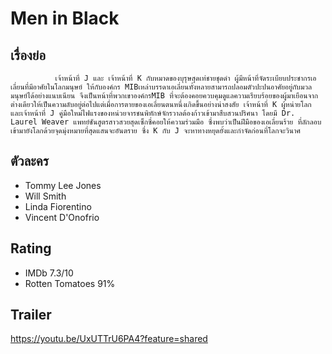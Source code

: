 # Men in Black

## เรื่องย่อ
              เจ้าหน้าที่ J และ เจ้าหน้าที่ K กับหมาดของบุรุษสุดเท่ชายชุดดำ ผู้มีหน้าที่จัดระเบียบประชากรเอเลี่ยนที่มีอาศัยในโลกมนุษย์ ให้กับองค์กร MIBเหล่าบรรดาเอเลี่ยนทั้งหลายสามารถปลอมตัวปะปนอาศัยอยู่กับมวลมนุษย์ได้อย่างแนบเนียน จึงเป็นหน้าที่พวกเขาองค์กรMIB ที่จะต้องคอยควบคุมดูแลความเรียบร้อยของผู้มาเยือนจากต่างเดียวให้เป็นความลับอยู่ต่อไปแต่เมื่อการตายของเอเลี่ยนตนหนึ่งเกิดขึ้นอย่างน่าสงสัย เจ้าหน้าที่ K ผู้หน่ายโลก และเจ้าหน้าที่ J คู่มือใหม่ไฟแรงของหน่วยจารชนพิทักษ์จักรวาลต้องก้าวเข้ามาสืบสวนปริศนา โดยมี Dr. Laurel Weaver แพทย์ชันสูตรสาวสวยสุดเซ็กซี่คอยให้ความร่วมมือ ซึ่งพบว่าเป็นฝีมือของเอเลี่ยนร้าย ที่ลักลอบเข้ามายังโลกด้วยจุดมุ่งหมายที่สุดแสนจะอันตราย ซึ่ง K กับ J จะหาทางหยุดยั้งและกำจัดก่อนที่โลกจะวินาศ

## ตัวละคร
- Tommy Lee Jones
- Will Smith
- Linda Fiorentino
- Vincent D'Onofrio

## Rating
- IMDb 7.3/10
- Rotten Tomatoes 91%

## Trailer
https://youtu.be/UxUTTrU6PA4?feature=shared